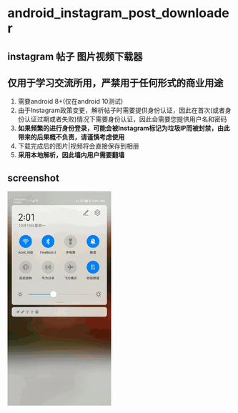 # android_instagram_post_downloader

## instagram 帖子 图片视频下载器

## 仅用于学习交流所用，严禁用于任何形式的商业用途

1. 需要android 8+(仅在android 10测试)
2. 由于Instagram政策变更，解析帖子时需要提供身份认证，因此在首次(或者身份认证过期或者失败)情况下需要身份认证，因此会需要您提供用户名和密码
3. **如果频繁的进行身份登录，可能会被Instagram标记为垃圾IP而被封禁，由此带来的后果概不负责，请谨慎考虑使用**
4. 下载完成后的图片|视频将会直接保存到相册
5. **采用本地解析，因此墙内用户需要翻墙**


## screenshot

![screenshot.gif](https://github.com/mhlx/android_instagram_post_downloader/blob/main/screenshot.gif?raw=true)
